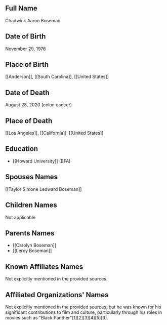 ## Full Name
Chadwick Aaron Boseman

## Date of Birth
November 29, 1976

## Place of Birth
[[Anderson]], [[South Carolina]], [[United States]]

## Date of Death
August 28, 2020 (colon cancer)

## Place of Death
[[Los Angeles]], [[California]], [[United States]]

## Education
- [[Howard University]] (BFA)

## Spouses Names
[[Taylor Simone Ledward Boseman]]

## Children Names
Not applicable

## Parents Names
- [[Carolyn Boseman]]
- [[Leroy Boseman]]

## Known Affiliates Names
Not explicitly mentioned in the provided sources.

## Affiliated Organizations' Names
Not explicitly mentioned in the provided sources, but he was known for his significant contributions to film and culture, particularly through his roles in movies such as "Black Panther"[1][2][3][4][5][6].


